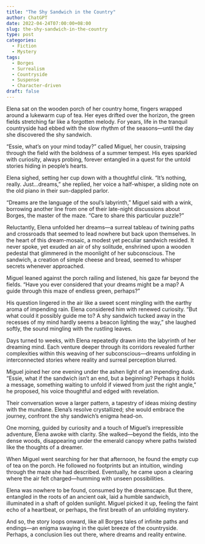 ```yaml
---
title: "The Shy Sandwich in the Country"
author: ChatGPT
date: 2022-04-24T07:00:00+08:00
slug: the-shy-sandwich-in-the-country
type: post
categories:
  - Fiction
  - Mystery 
tags:
  - Borges
  - Surrealism
  - Countryside
  - Suspense
  - Character-driven
draft: false
---
```


Elena sat on the wooden porch of her country home, fingers wrapped around a lukewarm cup of tea. Her eyes drifted over the horizon, the green fields stretching far like a forgotten melody. For years, life in the tranquil countryside had ebbed with the slow rhythm of the seasons—until the day she discovered the shy sandwich.

“Essie, what’s on your mind today?” called Miguel, her cousin, traipsing through the field with the boldness of a summer tempest. His eyes sparkled with curiosity, always probing, forever entangled in a quest for the untold stories hiding in people’s hearts.

Elena sighed, setting her cup down with a thoughtful clink. “It’s nothing, really. Just...dreams,” she replied, her voice a half-whisper, a sliding note on the old piano in their sun-dappled parlor.

“Dreams are the language of the soul’s labyrinth,” Miguel said with a wink, borrowing another line from one of their late-night discussions about Borges, the master of the maze. “Care to share this particular puzzle?”

Reluctantly, Elena unfolded her dreams—a surreal tableau of twining paths and crossroads that seemed to lead nowhere but back upon themselves. In the heart of this dream-mosaic, a modest yet peculiar sandwich resided. It never spoke, yet exuded an air of shy solitude, enshrined upon a wooden pedestal that glimmered in the moonlight of her subconscious. The sandwich, a creation of simple cheese and bread, seemed to whisper secrets whenever approached.

Miguel leaned against the porch railing and listened, his gaze far beyond the fields. “Have you ever considered that your dreams might be a map? A guide through this maze of endless green, perhaps?”

His question lingered in the air like a sweet scent mingling with the earthy aroma of impending rain. Elena considered him with renewed curiosity. “But what could it possibly guide me to? A shy sandwich tucked away in the recesses of my mind hardly seems a beacon lighting the way,” she laughed softly, the sound mingling with the rustling leaves.

Days turned to weeks, with Elena repeatedly drawn into the labyrinth of her dreaming mind. Each venture deeper through its corridors revealed further complexities within this weaving of her subconscious—dreams unfolding in interconnected stories where reality and surreal perception blurred.

Miguel joined her one evening under the ashen light of an impending dusk. “Essie, what if the sandwich isn’t an end, but a beginning? Perhaps it holds a message, something waiting to unfold if viewed from just the right angle,” he proposed, his voice thoughtful and edged with revelation.

Their conversation wove a larger pattern, a tapestry of ideas mixing destiny with the mundane. Elena’s resolve crystallized; she would embrace the journey, confront the shy sandwich’s enigma head-on.

One morning, guided by curiosity and a touch of Miguel’s irrepressible adventure, Elena awoke with clarity. She walked—beyond the fields, into the dense woods, disappearing under the emerald canopy where paths twisted like the thoughts of a dreamer.

When Miguel went searching for her that afternoon, he found the empty cup of tea on the porch. He followed no footprints but an intuition, winding through the maze she had described. Eventually, he came upon a clearing where the air felt charged—humming with unseen possibilities.

Elena was nowhere to be found, consumed by the dreamscape. But there, entangled in the roots of an ancient oak, laid a humble sandwich, illuminated in a shaft of golden sunlight. Miguel picked it up, feeling the faint echo of a heartbeat, or perhaps, the first breath of an unfolding mystery.

And so, the story loops onward, like all Borges tales of infinite paths and endings—an enigma swaying in the quiet breeze of the countryside. Perhaps, a conclusion lies out there, where dreams and reality entwine.
